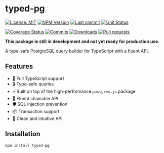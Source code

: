 # typed-pg

[![License: MIT](https://img.shields.io/npm/l/typed-pg.svg)](https://github.com/faasjs/typed-pg/blob/main/LICENSE)
[![NPM Version](https://img.shields.io/npm/v/typed-pg.svg)](https://www.npmjs.com/package/typed-pg)
[![Last commit](https://img.shields.io/github/last-commit/faasjs/typed-pg)](https://github.com/faasjs/typed-pg)
[![Unit Status](https://github.com/faasjs/typed-pg/actions/workflows/unit-test.yml/badge.svg)](https://github.com/faasjs/typed-pg/actions/workflows/unit-test.yml)

[![Coverage Status](https://img.shields.io/codecov/c/github/faasjs/typed-pg.svg)](https://app.codecov.io/gh/faasjs/typed-pg)
[![Commits](https://img.shields.io/github/commit-activity/y/faasjs/typed-pg)](https://github.com/faasjs/typed-pg/commits)
[![Downloads](https://img.shields.io/npm/dm/typed-pg)](https://github.com/faasjs/typed-pg)
[![Pull requests](https://img.shields.io/github/issues-pr-closed/faasjs/typed-pg)](https://github.com/faasjs/typed-pg/pulls)

**This package is still in development and not yet ready for production use.**

A type-safe PostgreSQL query builder for TypeScript with a fluent API.

## Features

- 🎯 Full TypeScript support
- 🔒 Type-safe queries
- ⚡ Built on top of the high-performance `postgres.js` package
- 🔗 Fluent chainable API
- 🛡️ SQL injection prevention
- 📦 Transaction support
- 🎨 Clean and intuitive API

## Installation

```bash
npm install typed-pg
```
